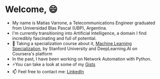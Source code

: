 <!--
**mvarrone/mvarrone** is a ✨ _special_ ✨ repository because its `README.md` (this file) appears on your GitHub profile.

Here are some ideas to get you started:

- 🔭 I’m currently working on ...
- 🌱 I’m currently learning ...
- 👯 I’m looking to collaborate on ...
- 🤔 I’m looking for help with ...
- 💬 Ask me about ...
- 📫 How to reach me: ...
- 😄 Pronouns: ...
- ⚡ Fun fact: ...


### Hi there 👋
-->

# Welcome, 😄 <!--![](https://komarev.com/ghpvc/?username=mvarrone)-->
- My name is Matias Varrone, a Telecommunications Engineer graduated from Universidad Blas Pascal (UBP), Argentina.
- I'm currently transitioning into Artificial Intelligence, a domain I find incredibly fascinating and full of potential.
- 🌱 Taking a specialization course about it, [Machine Learning Specialization](https://www.coursera.org/specializations/machine-learning-introduction), by Stanford University and DeepLearning.AI on Coursera's platform 
- In the past, I have been working on Network Automation with Python.
- ⚡You can take a look at some of my [Gists](https://gist.github.com/mvarrone)
- 📫 Feel free to contact me: [LinkedIn](https://www.linkedin.com/in/matiasvarrone/)
